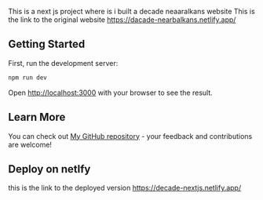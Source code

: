 This is a next js project where is i built a decade neaaralkans website 
This is the link to the original website https://dacade-nearbalkans.netlify.app/

## Getting Started

First, run the development server:

```bash
npm run dev
```

Open [http://localhost:3000](http://localhost:3000) with your browser to see the result.


## Learn More

You can check out [My GitHub repository](https://github.com/Stevenkwizera06/dacade-nextjs.git) - your feedback and contributions are welcome!

## Deploy on netlfy

this is the link to the deployed version https://decade-nextjs.netlify.app/
